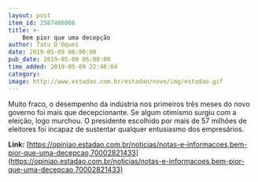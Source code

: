 ```yaml
---
layout: post
item_id: 2587486006
title: >-
    Bem pior que uma decepção
author: Tatu D'Oquei
date: 2019-05-09 06:00:00
pub_date: 2019-05-09 06:00:00
time_added: 2019-05-09 22:46:04
category: 
image: http://www.estadao.com.br/estadao/novo/img/estadao.gif
---
```


Muito fraco, o desempenho da indústria nos primeiros três meses do novo governo foi mais que decepcionante. Se algum otimismo surgiu com a eleição, logo murchou. O presidente escolhido por mais de 57 milhões de eleitores foi incapaz de sustentar qualquer entusiasmo dos empresários.

**Link:** [https://opiniao.estadao.com.br/noticias/notas-e-informacoes,bem-pior-que-uma-decepcao,70002821433](https://opiniao.estadao.com.br/noticias/notas-e-informacoes,bem-pior-que-uma-decepcao,70002821433)

